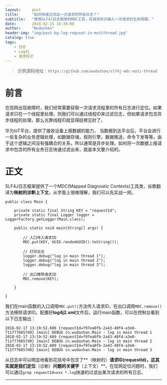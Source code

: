 ```yaml
---
layout:     post
title:      "如何快速过滤出一次请求的所有日志？"
subtitle:   "使用SLF4J日志框架的MDC工具，将请求标识植入一次请求的生命周期。"
date:       2018-02-15 14:30:00
author:     "Wudashan"
header-img: "img/post-bg-log-requset-in-mutithread.jpg"
catalog: true
tags:
    - 日志
    - Log4j
    - 请求标识
---
```


> 示例源码地址：`https://github.com/wudashan/slf4j-mdc-muti-thread`

# 前言

在现网出现故障时，我们经常需要获取一次请求流程里的所有日志进行定位。如果请求只在一个线程里处理，则我们可以通过线程ID来过滤日志，但如果请求包含异步线程的处理，那么光靠线程ID就显得捉襟见肘了。

华为IoT平台，提供了接收设备上报数据的能力， 当数据到达平台后，平台会进行一些复杂的业务逻辑处理，如数据存储，规则引擎，数据推送，命令下发等等。由于这个逻辑之间没有强耦合的关系，所以通常是异步处理。如何将一次数据上报请求中包含的所有业务日志快速过滤出来，就是本文要介绍的。

# 正文

SLF4J日志框架提供了一个MDC(Mapped Diagnostic Contexts)工具类，谷歌翻译为**映射的诊断上下文**，从字面上很难理解，我们可以先实战一把。

```
public class Main {

    private static final String KEY = "requestId";
    private static final Logger logger = LoggerFactory.getLogger(Main.class);
    
    public static void main(String[] args) {

        // 入口传入请求ID
        MDC.put(KEY, UUID.randomUUID().toString());
        
        // 打印日志
        logger.debug("log in main thread 1");
        logger.debug("log in main thread 2");
        logger.debug("log in main thread 3");

        // 出口移除请求ID
        MDC.remove(KEY);

    }

}

```

我们在main函数的入口调用`MDC.put()`方法传入请求ID，在出口调用`MDC.remove()`方法移除请求ID。配置好**log4j2.xml**文件后，运行main函数，可以在控制台看到以下日志输出：

```
2018-02-17 13:19:52.606 {requestId=f97ea0fb-2a43-40f4-a3e8-711f776857d0} [main] DEBUG cn.wudashan.Main - log in main thread 1
2018-02-17 13:19:52.609 {requestId=f97ea0fb-2a43-40f4-a3e8-711f776857d0} [main] DEBUG cn.wudashan.Main - log in main thread 2
2018-02-17 13:19:52.609 {requestId=f97ea0fb-2a43-40f4-a3e8-711f776857d0} [main] DEBUG cn.wudashan.Main - log in main thread 3
```

从日志中可以明显地看到花括号中包含了**（映射的）**请求ID(requestId)，这其实就是我们定位**（诊断）**问题的关键字**（上下文）**。在现网定位问题时，我们可以通过`grep requestId=xxx *.log`快速的过滤出某次请求的所有日志。

---
